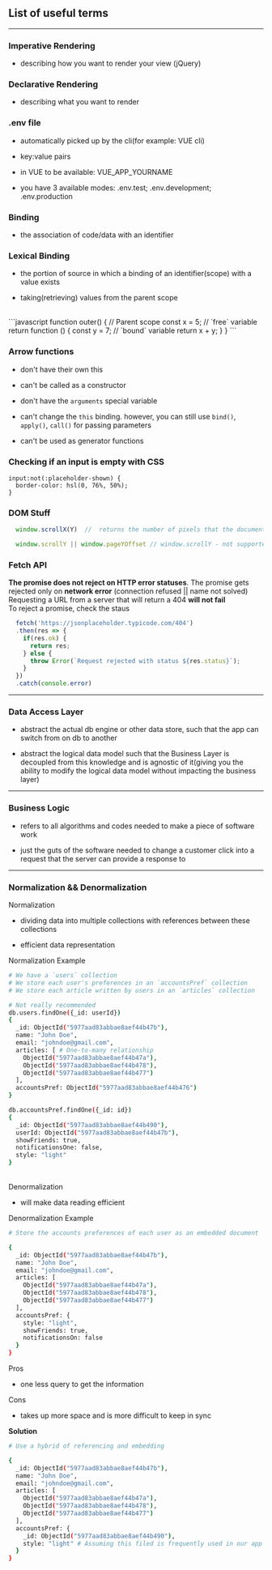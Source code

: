 
## List of useful terms

---

### Imperative Rendering

* describing how you want to render your view (jQuery)

### Declarative Rendering

* describing what you want to render


### .env file

* automatically picked up by the cli(for example: VUE cli)

* key:value pairs

* in VUE to be available: VUE_APP_YOURNAME

* you have 3 available modes: .env.test; .env.development; .env.production

### Binding

* the association of code/data with an identifier

### Lexical Binding

* the portion of source in which a binding of an identifier(scope) with a value exists

* taking(retrieving) values from the parent scope

<br>
```javascript
function outer() { // Parent scope
  const x = 5; // `free` variable
  return function () {
    const y = 7; // `bound` variable
    return x + y;
  }
}
```

### Arrow functions

* don't have their own this

* can't be called as a constructor

* don't have the `arguments` special variable

* can't change the `this` binding. however, you can still use `bind()`, `apply()`, `call()` for passing parameters

* can't be used as generator functions


### Checking if an input is empty with CSS

```
input:not(:placeholder-shown) {
  border-color: hsl(0, 76%, 50%);
}
```


### DOM Stuff

```javascript 
  window.scrollX(Y)  //  returns the number of pixels that the document is currently scrolled horizontally(vertically)
  ``` 

```javascript
  window.scrollY || window.pageYOffset // window.scrollY - not supported in IE(11 or below)
```

### Fetch API

**The promise does not reject on HTTP error statuses**. The promise gets rejected only on **network error** (connection refused || name not solved)
<br>
Requesting a URL from a server that will return a 404 **will not fail**
<br>
To reject a promise, check the staus

```javascript
  fetch('https://jsonplaceholder.typicode.com/404')
  .then(res => {
    if(res.ok) {
      return res;
    } else {
      throw Error(`Request rejected with status ${res.status}`);
    }
  })
  .catch(console.error)
```

---

### Data Access Layer

- abstract the actual db engine or other data store, such that the app can switch from on db to another

- abstract the logical data model such that the Business Layer is decoupled from this knowledge and is agnostic of it(giving you the ability to modify the logical data model without impacting the business layer)

---

### Business Logic  

- refers to all algorithms and codes needed to make a piece of software work

- just the guts of the software needed to change a customer click into a request that the server can provide a response to

---

### Normalization && Denormalization

Normalization
- dividing data into multiple collections with references between these collections

- efficient data representation

Normalization Example
```bash
# We have a `users` collection
# We store each user's preferences in an `accountsPref` collection
# We store each article written by users in an `articles` collection

# Not really recommended
db.users.findOne({_id: userId})
{
  _id: ObjectId("5977aad83abbae8aef44b47b"),
  name: "John Doe",
  email: "johndoe@gmail.com",
  articles: [ # One-to-many relationship
    ObjectId("5977aad83abbae8aef44b47a"),
    ObjectId("5977aad83abbae8aef44b478"),
    ObjectId("5977aad83abbae8aef44b477")
  ],
  accountsPref: ObjectId("5977aad83abbae8aef44b476")
}

db.accountsPref.findOne({_id: id})
{
  _id: ObjectId("5977aad83abbae8aef44b490"),
  userId: ObjectId("5977aad83abbae8aef44b47b"),
  showFriends: true,
  notificationsOne: false,
  style: "light"
}
```
<br>
Denormalization

- will make data reading efficient

Denormalization Example

```bash
# Store the accounts preferences of each user as an embedded document

{
  _id: ObjectId("5977aad83abbae8aef44b47b"),
  name: "John Doe",
  email: "johndoe@gmail.com",
  articles: [
    ObjectId("5977aad83abbae8aef44b47a"),
    ObjectId("5977aad83abbae8aef44b478"),
    ObjectId("5977aad83abbae8aef44b477")
  ],
  accountsPref: {
    style: "light",
    showFriends: true,
    notificationsOn: false
  }
}
```

Pros

- one less query to get the information

Cons

- takes up more space and is more difficult to keep in sync

**Solution**
```bash
# Use a hybrid of referencing and embedding

{
  _id: ObjectId("5977aad83abbae8aef44b47b"),
  name: "John Doe",
  email: "johndoe@gmail.com",
  articles: [
    ObjectId("5977aad83abbae8aef44b47a"),
    ObjectId("5977aad83abbae8aef44b478"),
    ObjectId("5977aad83abbae8aef44b477")
  ],
  accountsPref: {
    _id: ObjectId("5977aad83abbae8aef44b490"),
    style: "light" # Assuming this filed is frequently used in our app
  }
}
```